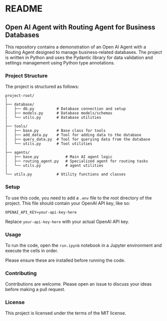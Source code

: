 # README

## Open AI Agent with Routing Agent for Business Databases

This repository contains a demonstration of an Open AI Agent with a Routing Agent designed to manage business-related databases. The project is written in Python and uses the Pydantic library for data validation and settings management using Python type annotations.

### Project Structure

The project is structured as follows:

```plaintext
project-root/
│
├── database/
│   ├── db.py          # Database connection and setup
│   ├── models.py      # Database models/schemas
|   └── utils.py       # Database utilities
│
├── tools/
│   ├── base.py        # Base class for tools
│   ├── add_data.py    # Tool for adding data to the database
│   ├── query_data.py  # Tool for querying data from the database
|   └── utils.py       # Tool utilities
│
├── agents/
│   ├── base.py            # Main AI agent logic
│   ├── routing_agent.py   # Specialized agent for routing tasks
|   └── utils.py           # agent utilities
│
└── utils.py           # Utility functions and classes
```

### Setup

To use this code, you need to add a `.env` file to the root directory of the project. This file should contain your OpenAI API key, like so:

```env
OPENAI_API_KEY=your-api-key-here
```

Replace `your-api-key-here` with your actual OpenAI API key.

### Usage

To run the code, open the `run.ipynb` notebook in a Jupyter environment and execute the cells in order.


Please ensure these are installed before running the code.

### Contributing

Contributions are welcome. Please open an issue to discuss your ideas before making a pull request.

### License

This project is licensed under the terms of the MIT license.